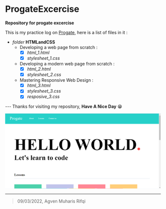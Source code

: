 
# ProgateExcercise

**Repository for progate excercise**

This is my practice log on [Progate](https://progate.com), here is a list of files in it :

- *folder* **HTMLandCSS**
	- Developing a web page from scratch :
		- [x] *html_1.html*
		- [x] *stylesheet_1.css*
	- Developing a modern web page from scratch :
		- [x] *html_2.html*
		- [x] *stylesheet_2.css* 
	- Mastering Responsive Web Design :
		- [x] *html_3.html*
		- [x] *stylesheet_3.css* 
		- [x] *resposive_3.css*

--- Thanks for visiting my repository, **Have A Nice Day** 😁 

![Developing a web page from scratch — Progate](https://github.com/agvenmuharisrifqi/ProgateExcercise/blob/master/HTMLandCSS/Screenshot1.png)

------------------------------------------------------------------------------------

> 09/03/2022, Agven Muharis Rifqi
